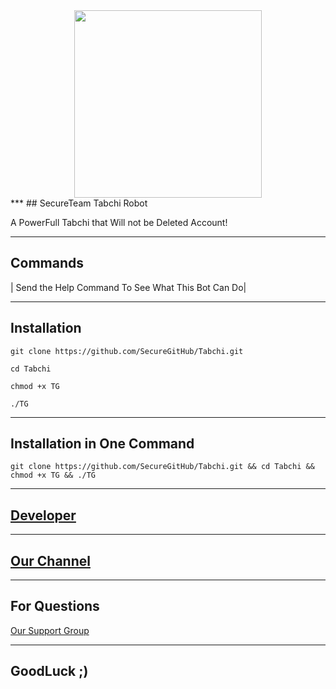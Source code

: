 <div align="center"><a href="https://telegram.me/Secure_Channel"><img src="http://uupload.ir/files/2zt4_photo_2017-09-09_20-30-41.jpg" width="300"></a></div>
***
## SecureTeam Tabchi Robot

A PowerFull Tabchi that Will not be Deleted Account!

***

## Commands
| Send the Help Command To See What This Bot Can Do|

***

## Installation
```
git clone https://github.com/SecureGitHub/Tabchi.git 

cd Tabchi

chmod +x TG

./TG
```

***
## Installation in One Command
```
git clone https://github.com/SecureGitHub/Tabchi.git && cd Tabchi && chmod +x TG && ./TG
```

***

## [Developer](https://t.me/Pedaret)

***

## [Our Channel](https://t.me/Secure_Channel)

***

## For Questions
   [Our Support Group](https://telegram.me/joinchat/AAAAAEHsNouRrIkbDjR_5w)
***
## GoodLuck ;)
